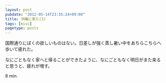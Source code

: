 ```yaml
---
layout: post
pubdate: "2012-05-14T23:35:24+09:00"
title: 沖縄に来た(3)
tags: [misc]
pagetype: posts
---
```

国際通りにぼくの欲しいものはない。日差しが強く蒸し暑い中をあちらこちらへ歩いて疲れた。

なにごともなく家へと帰ることができたように、なにごともなく明日がまた来ると思うと、疲れが増す。

8 min.
